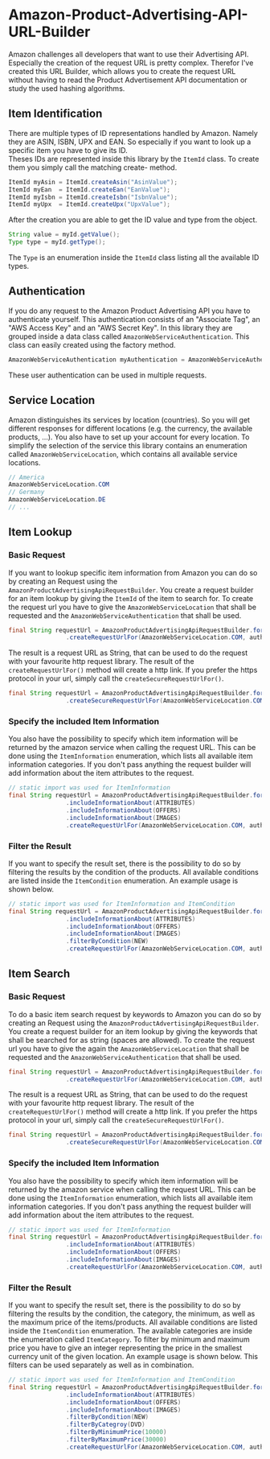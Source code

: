 # Amazon-Product-Advertising-API-URL-Builder
Amazon challenges all developers that want to use their Advertising API. Especially the creation of the request URL is 
pretty complex. Therefor I've created this URL Builder, which allows you to create the request URL without having to read 
the Product Advertisement API documentation or study the used hashing algorithms.

## Item Identification
There are multiple types of ID representations handled by Amazon. Namely they are ASIN, ISBN, UPX and EAN. So especially 
if you want to look up a specific item you have to give its ID.  
Theses IDs are represented inside this library by the `ItemId` class. To create them you simply call the matching create-
method.
```java
ItemId myAsin = ItemId.createAsin("AsinValue");
ItemId myEan  = ItemId.createEan("EanValue");
ItemId myIsbn = ItemId.createIsbn("IsbnValue");
ItemId myUpx  = ItemId.createUpx("UpxValue");
```
After the creation you are able to get the ID value and type from the object.
```java
String value = myId.getValue();
Type type = myId.getType();
```
The `Type` is an enumeration inside the `ItemId` class listing all the available ID types.

## Authentication
If you do any request to the Amazon Product Advertising API you have to authenticate yourself. This authentication 
consists of an "Associate Tag", an "AWS Access Key" and an "AWS Secret Key". In this library they are grouped inside
a data class called `AmazonWebServiceAuthentication`. This class can easily created using the factory method.
```java
AmazonWebServiceAuthentication myAuthentication = AmazonWebServiceAuthentication create("myAssociateTag", "myAwsAccessKey", "myAwsSecretKey");
```
These user authentication can be used in multiple requests.

## Service Location
Amazon distinguishes its services by location (countries). So you will get different responses for different locations 
(e.g. the currency, the available products, ...). You also have to set up your account for every location.
To simplify the selection of the service this library contains an enumeration called `AmazonWebServiceLocation`, which
contains all available service locations.
```java
// America
AmazonWebServiceLocation.COM
// Germany
AmazonWebServiceLocation.DE
// ...
```

## Item Lookup
### Basic Request
If you want to lookup specific item information from Amazon you can do so by creating an Request using the 
`AmazonProductAdvertisingApiRequestBuilder`. You create a request builder for an item lookup by giving the `ItemId`
of the item to search for. To create the request url you have to give the `AmazonWebServiceLocation` that shall
be requested and the `AmazonWebServiceAuthentication` that shall be used.
```java
final String requestUrl = AmazonProductAdvertisingApiRequestBuilder.forItemLookup(ITEM_ID)
                .createRequestUrlFor(AmazonWebServiceLocation.COM, authentication);
```
The result is a request URL as String, that can be used to do the request with your favourite http request library. The
result of the `createRequestUrlFor()` method will create a http link. If you prefer the https protocol in your url, simply
call the `createSecureRequestUrlFor()`.
```java
final String requestUrl = AmazonProductAdvertisingApiRequestBuilder.forItemLookup(ITEM_ID)
                .createSecureRequestUrlFor(AmazonWebServiceLocation.COM, authentication);
```

### Specify the included Item Information
You also have the possibility to specify which item information will be returned by the amazon service when calling
the request URL. This can be done using the `ItemInformation` enumeration, which lists all available item information
categories. If you don't pass anything the request builder will add information about the item attributes to the request.
```java
// static import was used for ItemInformation
final String requestUrl = AmazonProductAdvertisingApiRequestBuilder.forItemLookup(ITEM_ID)
                .includeInformationAbout(ATTRIBUTES)
                .includeInformationAbout(OFFERS)
                .includeInformationAbout(IMAGES)
                .createRequestUrlFor(AmazonWebServiceLocation.COM, authentication);
```

### Filter the Result
If you want to specify the result set, there is the possibility to do so by filtering the results by the condition of
the products. All available conditions are listed inside the `ItemCondition` enumeration. An example usage is shown below.
```java
// static import was used for ItemInformation and ItemCondition
final String requestUrl = AmazonProductAdvertisingApiRequestBuilder.forItemLookup(ITEM_ID)
                .includeInformationAbout(ATTRIBUTES)
                .includeInformationAbout(OFFERS)
                .includeInformationAbout(IMAGES)
                .filterByCondition(NEW)
                .createRequestUrlFor(AmazonWebServiceLocation.COM, authentication);
```

## Item Search
### Basic Request
To do a basic item search request by keywords to Amazon you can do so by creating an Request using the 
`AmazonProductAdvertisingApiRequestBuilder`. You create a request builder for an item lookup by giving the keywords that
shall be searched for as string (spaces are allowed). To create the request url you have to give the again the
`AmazonWebServiceLocation` that shall be requested and the `AmazonWebServiceAuthentication` that shall be used.
```java
final String requestUrl = AmazonProductAdvertisingApiRequestBuilder.forItemSearch("Deadpool Movie")
                .createRequestUrlFor(AmazonWebServiceLocation.COM, authentication);
```
The result is a request URL as String, that can be used to do the request with your favourite http request library. The
result of the `createRequestUrlFor()` method will create a http link. If you prefer the https protocol in your url, simply
call the `createSecureRequestUrlFor()`.
```java
final String requestUrl = AmazonProductAdvertisingApiRequestBuilder.forItemLookup(ITEM_ID)
                .createSecureRequestUrlFor(AmazonWebServiceLocation.COM, authentication);
```

### Specify the included Item Information
You also have the possibility to specify which item information will be returned by the amazon service when calling
the request URL. This can be done using the `ItemInformation` enumeration, which lists all available item information
categories. If you don't pass anything the request builder will add information about the item attributes to the request.
```java
// static import was used for ItemInformation
final String requestUrl = AmazonProductAdvertisingApiRequestBuilder.forItemSearch("Deadpool Movie")
                .includeInformationAbout(ATTRIBUTES)
                .includeInformationAbout(OFFERS)
                .includeInformationAbout(IMAGES)
                .createRequestUrlFor(AmazonWebServiceLocation.COM, authentication);
```

### Filter the Result
If you want to specify the result set, there is the possibility to do so by filtering the results by the condition, the 
category, the minimum, as well as the maximum price of the items/products. All available conditions are listed inside 
the `ItemCondition` enumeration. The available categories are inside the enumeration called `ItemCategory`. To filter by
minimum and maximum price you have to give an integer representing the price in the smallest currency unit of the given
location. An example usage is shown below. This filters can be used separately as well as in combination.
```java
// static import was used for ItemInformation and ItemCondition
final String requestUrl = AmazonProductAdvertisingApiRequestBuilder.forItemLookup(ITEM_ID)
                .includeInformationAbout(ATTRIBUTES)
                .includeInformationAbout(OFFERS)
                .includeInformationAbout(IMAGES)
                .filterByCondition(NEW)
                .filterByCategroy(DVD)
                .filterByMinimumPrice(10000)
                .filterByMaximumPrice(30000)
                .createRequestUrlFor(AmazonWebServiceLocation.COM, authentication);
```